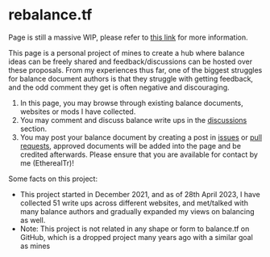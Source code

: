 # rebalance.tf

Page is still a massive WIP, please refer to [this link](https://wiki.teamfortress.com/wiki/User:EtherealT) for more information.

This page is a personal project of mines to create a hub where balance ideas can be freely shared and feedback/discussions can be hosted over these proposals. From my experiences thus far, one of the biggest struggles for balance document authors is that they struggle with getting feedback, and the odd comment they get is often negative and discouraging. 

1. In this page, you may browse through existing balance documents, websites or mods I have collected.
2. You may comment and discuss balance write ups in the [discussions](https://github.com/EtherealTr/rebalancetf/discussions) section.
3. You may post your balance document by creating a post in [issues](https://github.com/EtherealTr/rebalancetf/discussions) or [pull requests](https://github.com/EtherealTr/rebalancetf/discussions), approved documents will be added into the page and be credited afterwards. Please ensure that you are available for contact by me (EtherealTr)!

Some facts on this project:
* This project started in December 2021, and as of 28th April 2023, I have collected 51 write ups across different websites, and met/talked with many balance authors and gradually expanded my views on balancing as well.
* Note: This project is not related in any shape or form to balance.tf on GitHub, which is a dropped project many years ago with a similar goal as mines
